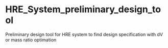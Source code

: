 # HRE_System_preliminary_design_tool
Preliminary design tool for HRE system to find design specification with dV or mass ratio optimation
